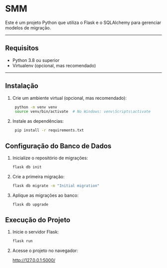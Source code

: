 # SMM

Este é um projeto Python que utiliza o Flask e o SQLAlchemy para gerenciar modelos de migração.

---

## Requisitos

- Python 3.8 ou superior
- Virtualenv (opcional, mas recomendado)

---

## Instalação

1. Crie um ambiente virtual (opcional, mas recomendado):
   ```bash
    python -m venv venv
    source venv/bin/activate  # No Windows: venv\Scripts\activate
    ```

2. Instale as dependências:
   ```bash
    pip install -r requirements.txt
    ```

## Configuração do Banco de Dados

1. Inicialize o repositório de migrações:

    ```bash
    flask db init
    ```

2. Crie a primeira migração:

    ```bash
    flask db migrate -m "Initial migration"
    ```

3. Aplique as migrações ao banco:

    ```bash
    flask db upgrade
    ```

## Execução do Projeto

1. Inicie o servidor Flask:

    ```bash
    flask run
    ```

2. Acesse o projeto no navegador:

    http://127.0.0.1:5000/
